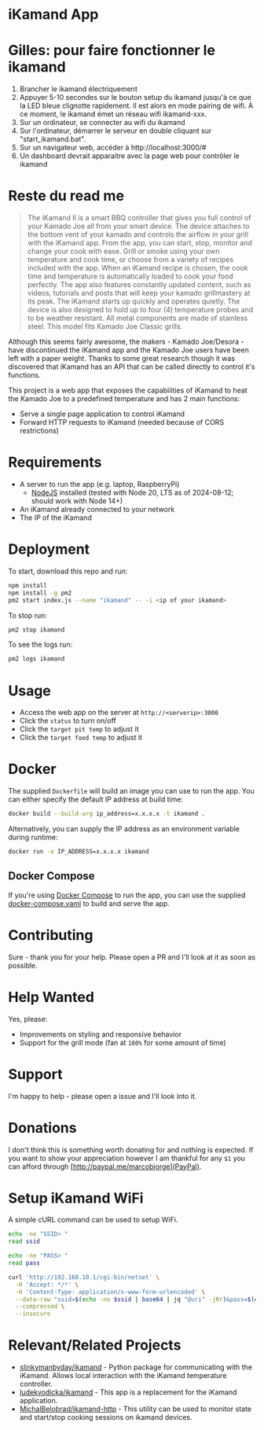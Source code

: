 # iKamand App

# Gilles: pour faire fonctionner le ikamand
1. Brancher le ikamand électriquement
2. Appuyer 5-10 secondes sur le bouton setup du ikamand jusqu'à ce que la LED bleue clignotte rapidement. Il est alors en mode pairing de wifi. À ce moment, le ikamand émet un réseau wifi ikamand-xxx.
3. Sur un ordinateur, se connecter au wifi du ikamand
4. Sur l'ordinateur, démarrer le serveur en double cliquant sur "start_ikamand.bat".
5. Sur un navigateur web, accéder à http://localhost:3000/#
6. Un dashboard devrait apparaitre avec la page web pour contrôler le ikamand

# Reste du read me

> The iKamand II is a smart BBQ controller that gives you full control of your Kamado Joe all from your smart device. The device attaches to the bottom vent of your kamado and controls the airflow in your grill with the iKamand app. From the app, you can start, stop, monitor and change your cook with ease. Grill or smoke using your own temperature and cook time, or choose from a variety of recipes included with the app. When an iKamand recipe is chosen, the cook time and temperature is automatically loaded to cook your food perfectly. The app also features constantly updated content, such as videos, tutorials and posts that will keep your kamado grillmastery at its peak. The iKamand starts up quickly and operates quietly. The device is also designed to hold up to four (4) temperature probes and to be weather resistant. All metal components are made of stainless steel. This model fits Kamado Joe Classic grills.

Although this seems fairly awesome, the makers - Kamado Joe/Desora - have discontinued the iKamand app and the Kamado Joe users have been left with a paper weight. Thanks to some great research though it was discovered that iKamand has an API that can be called directly to control it's functions.

This project is a web app that exposes the capabilities of iKamand to heat the Kamado Joe to a predefined temperature and has 2 main functions:
* Serve a single page application to control iKamand
* Forward HTTP requests to iKamand (needed because of CORS restrictions)

# Requirements

* A server to run the app (e.g. laptop, RaspberryPi)
  * [NodeJS](https://nodejs.org/en) installed (tested with Node 20, LTS as of 2024-08-12; should work with Node 14+)
* An iKamand already connected to your network
* The IP of the iKamand

# Deployment

To start, download this repo and run:

```sh
npm install
npm install -g pm2
pm2 start index.js --name "ikamand" -- -i <ip of your ikamand>
```

To stop run:

```sh
pm2 stop ikamand
```

To see the logs run:

```sh
pm2 logs ikamand
```

# Usage

* Access the web app on the server at `http://<serverip>:3000`
* Click the `status` to turn on/off
* Click the `target pit temp` to adjust it
* Click the `target food temp` to adjust it

# Docker

The supplied `Dockerfile` will build an image you can use to run the app. You can either specify the default IP address at build time:

```sh
docker build --build-arg ip_address=x.x.x.x -t ikamand .
```

Alternatively, you can supply the IP address as an environment variable during runtime:

```sh
docker run -e IP_ADDRESS=x.x.x.x ikamand
```

## Docker Compose

If you're using [Docker Compose](https://docs.docker.com/compose/) to run the app, you can use the supplied [docker-compose.yaml](docker-compose.yaml) to build and serve the app.

# Contributing

Sure - thank you for your help. Please open a PR and I'll look at it as soon as possible.

# Help Wanted

Yes, please:
* Improvements on styling and responsive behavior
* Support for the grill mode (fan at `100%` for some amount of time)

# Support

I'm happy to help - please open a issue and I'll look into it.

# Donations

I don't think this is something worth donating for and nothing is expected. If you want to show your appreciation however I am thankful for any `$1` you can afford through [http://paypal.me/marcobjorge](PayPal).

# Setup iKamand WiFi

A simple cURL command can be used to setup WiFi.

```sh
echo -ne "SSID> "
read ssid

echo -ne "PASS> "
read pass

curl 'http://192.168.10.1/cgi-bin/netset' \
  -H 'Accept: */*' \
  -H 'Content-Type: application/x-www-form-urlencoded' \
  --data-raw "ssid=$(echo -ne $ssid | base64 | jq "@uri" -jRr)&pass=$(echo -ne $pass | base64 | jq "@uri" -jRr)&user=" \
  --compressed \
  --insecure
```

# Relevant/Related Projects

* [slinkymanbyday/ikamand](https://github.com/slinkymanbyday/ikamand) - Python package for communicating with the iKamand. Allows local interaction with the iKamand temperature controller.
* [ludekvodicka/ikamand](https://github.com/ludekvodicka/ikamand) - This app is a replacement for the iKamand application.
* [MichalBelobrad/ikamand-http](https://github.com/MichalBelobrad/ikamand-http/) - This utility can be used to monitor state and start/stop cooking sessions on ikamand devices.

